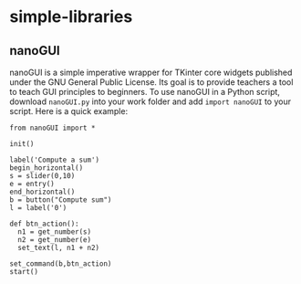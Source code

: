 # simple-libraries

## nanoGUI

nanoGUI is a simple imperative wrapper for TKinter core widgets published under the GNU General Public License.
Its goal is to provide teachers a tool to teach GUI principles to beginners.
To use nanoGUI in a Python script, download `nanoGUI.py` into your work folder and add `import nanoGUI` to your script.
Here is a quick example:

    from nanoGUI import *
    
    init()
    
    label('Compute a sum')
    begin_horizontal()
    s = slider(0,10)
    e = entry()
    end_horizontal()
    b = button("Compute sum")
    l = label('0')
    
    def btn_action():
      n1 = get_number(s)
      n2 = get_number(e)
      set_text(l, n1 + n2)
    
    set_command(b,btn_action)
    start()

